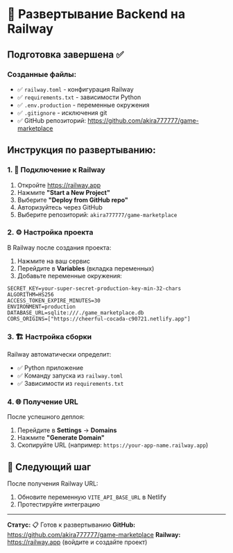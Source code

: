 # 🚀 Развертывание Backend на Railway

## Подготовка завершена ✅

### Созданные файлы:
- ✅ `railway.toml` - конфигурация Railway
- ✅ `requirements.txt` - зависимости Python
- ✅ `.env.production` - переменные окружения
- ✅ `.gitignore` - исключения git
- ✅ GitHub репозиторий: https://github.com/akira777777/game-marketplace

## Инструкция по развертыванию:

### 1. 🔗 Подключение к Railway

1. Откройте https://railway.app
2. Нажмите **"Start a New Project"**
3. Выберите **"Deploy from GitHub repo"**
4. Авторизуйтесь через GitHub
5. Выберите репозиторий: `akira777777/game-marketplace`

### 2. ⚙️ Настройка проекта

В Railway после создания проекта:

1. Нажмите на ваш сервис
2. Перейдите в **Variables** (вкладка переменных)
3. Добавьте переменные окружения:

```
SECRET_KEY=your-super-secret-production-key-min-32-chars
ALGORITHM=HS256  
ACCESS_TOKEN_EXPIRE_MINUTES=30
ENVIRONMENT=production
DATABASE_URL=sqlite:///./game_marketplace.db
CORS_ORIGINS=["https://cheerful-cocada-c90721.netlify.app"]
```

### 3. 🏗️ Настройка сборки

Railway автоматически определит:
- ✅ Python приложение
- ✅ Команду запуска из `railway.toml`
- ✅ Зависимости из `requirements.txt`

### 4. 🌐 Получение URL

После успешного деплоя:
1. Перейдите в **Settings** → **Domains**
2. Нажмите **"Generate Domain"**
3. Скопируйте URL (например: `https://your-app-name.railway.app`)

## 🔄 Следующий шаг

После получения Railway URL:
1. Обновите переменную `VITE_API_BASE_URL` в Netlify
2. Протестируйте интеграцию

---

**Статус:** 📋 Готов к развертыванию
**GitHub:** https://github.com/akira777777/game-marketplace
**Railway:** https://railway.app (войдите и создайте проект)
